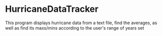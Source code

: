 # HurricaneDataTracker
This program displays hurricane data from a text file, find the averages, as well as find its maxs/mins according to the user's range of years set
